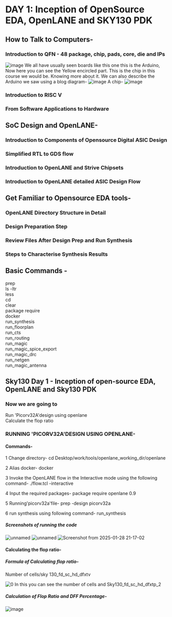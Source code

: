# DAY 1: Inception of OpenSource EDA, OpenLANE and SKY130 PDK
## How to Talk to Computers-
### Introduction to QFN - 48 package, chip, pads, core, die and IPs
![image](https://github.com/user-attachments/assets/f02f10d5-ddc0-4ce9-9170-0c6acc989197)
We all have usually seen boards like this one this is the Arduino, Now here you can see the Yellow encircled part. This is the chip in this course we would be. Knowing more about it. 
We can also describe the Arduino we saw using a blog diagram-
![image](https://github.com/user-attachments/assets/48145724-bfe5-45e3-a878-6d4a393ad501)
A chip-
![image](https://github.com/user-attachments/assets/288dcc6c-92e4-406c-812c-bb92b3377560)

### Introduction to RISC V

### From Software Applications to Hardware

## SoC Design and OpenLANE-
### Introduction to Components of Opensource Digital ASIC Design

### Simplified RTL to GDS flow

### Introduction to OpenLANE and Strive Chipsets

### Introduction to OpenLANE detailed ASIC Design Flow

## Get Familiar to Opensource EDA tools-
### OpenLANE Directory Structure in Detail

### Design Preparation Step

### Review Files After Design Prep and Run Synthesis

### Steps to Characterise Synthesis Results

## Basic Commands -
prep                                                                                                                          
ls -ltr                                                                                                                               
less                                                                                                                             
cd                                                                                                                                   
clear                                                                                                                              
package require                                                                                                                      
docker                                                                                                                           
run_synthesis                                                                                                                       
run_floorplan                                                                                                                       
run_cts                                                                                                                         
run_routing                                                                                                                         
run_magic                                                                                                                            
run_magic_spice_export                                                                                                              
run_magic_drc                                                                                                                     
run_netgen                                                                                                                            
run_magic_antenna                                                                                                                     
## Sky130 Day 1 - Inception of open-source EDA, OpenLANE and Sky130 PDK
### Now we are going to 
Run 'Picorv32A'design using openlane                                                                                                
Calculate the flop ratio
### RUNNING 'PICORV32A'DESIGN USING OPENLANE-
#### Commands-
1 Change directory-
cd Desktop/work/tools/openlane_working_dir/openlane

2 Alias docker-
docker

3 Invoke the OpenLANE flow in the Interactive mode using the following command-
./flow.tcl -interactive

4 Input the required packages- 
package require openlane 0.9

5 Running'picorv32a'file-
prep -design picorv32a

6 run synthesis using following command-
run_synthesis

##### Screenshots of running the code
![unnamed](https://github.com/user-attachments/assets/7f81cca7-d068-4a83-90ce-d554683a54e3)
![unnamed](https://github.com/user-attachments/assets/f9ec8ebf-fd53-4d47-8cd8-ea9b6f7a1946)
![Screenshot from 2025-01-28 21-17-02](https://github.com/user-attachments/assets/3aba1d80-1028-4568-841a-b1f71c10c7b0)
#### Calculating the flop ratio-
##### Formula of Calculating flop ratio-
Number of cells/sky 130_fd_sc_hd_dfxtv          
                                                                                                                                    
![0](https://github.com/user-attachments/assets/192065b1-8601-42b2-95c5-f07d283d223e)
In this you can see the number of cells and Sky130_fd_sc_hd_dfxtp_2
##### Calculation of Flop Ratio and DFF Percentage-
![image](https://github.com/user-attachments/assets/b79f29ff-8bd8-4d12-8fb1-cf1bf3d0af0d)



